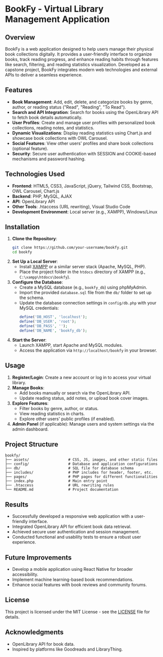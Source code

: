 # BookFy - Virtual Library Management Application

## Overview
BookFy is a web application designed to help users manage their physical book collections digitally. It provides a user-friendly interface to organize books, track reading progress, and enhance reading habits through features like search, filtering, and reading statistics visualization. Developed as a capstone project, BookFy integrates modern web technologies and external APIs to deliver a seamless experience.

## Features
- **Book Management**: Add, edit, delete, and categorize books by genre, author, or reading status ("Read", "Reading", "To Read").
- **Search and API Integration**: Search for books using the OpenLibrary API to fetch book details automatically.
- **User Profiles**: Create and manage user profiles with personalized book collections, reading notes, and statistics.
- **Dynamic Visualizations**: Display reading statistics using Chart.js and showcase book collections with OWL Carousel.
- **Social Features**: View other users' profiles and share book collections (optional feature).
- **Security**: Secure user authentication with SESSION and COOKIE-based mechanisms and password hashing.

## Technologies Used
- **Frontend**: HTML5, CSS3, JavaScript, jQuery, Tailwind CSS, Bootstrap, OWL Carousel, Chart.js
- **Backend**: PHP, MySQL, AJAX
- **API**: OpenLibrary API
- **Other Tools**: .htaccess (URL rewriting), Visual Studio Code
- **Development Environment**: Local server (e.g., XAMPP), Windows/Linux

## Installation
1. **Clone the Repository**:
   ```bash
   git clone https://github.com/your-username/bookfy.git
   cd bookfy
   ```
2. **Set Up a Local Server**:
   - Install [XAMPP](https://www.apachefriends.org/) or a similar server stack (Apache, MySQL, PHP).
   - Place the project folder in the `htdocs` directory of XAMPP (e.g., `C:\xampp\htdocs\bookfy`).
3. **Configure the Database**:
   - Create a MySQL database (e.g., `bookfy_db`) using phpMyAdmin.
   - Import the provided `database.sql` file from the `db/` folder to set up the schema.
   - Update the database connection settings in `config/db.php` with your MySQL credentials:
     ```php
     define('DB_HOST', 'localhost');
     define('DB_USER', 'root');
     define('DB_PASS', '');
     define('DB_NAME', 'bookfy_db');
     ```
4. **Start the Server**:
   - Launch XAMPP, start Apache and MySQL modules.
   - Access the application via `http://localhost/bookfy` in your browser.

## Usage
1. **Register/Login**: Create a new account or log in to access your virtual library.
2. **Manage Books**:
   - Add books manually or search via the OpenLibrary API.
   - Update reading status, add notes, or upload book cover images.
3. **Explore Features**:
   - Filter books by genre, author, or status.
   - View reading statistics in charts.
   - Explore other users' public profiles (if enabled).
4. **Admin Panel** (if applicable): Manage users and system settings via the admin dashboard.

## Project Structure
```
bookfy/
├── assets/                  # CSS, JS, images, and other static files
├── config/                  # Database and application configurations
├── db/                      # SQL file for database schema
├── includes/                # PHP includes for header, footer, etc.
├── pages/                   # PHP pages for different functionalities
├── index.php                # Main entry point
├── .htaccess                # URL rewriting rules
└── README.md                # Project documentation
```

## Results
- Successfully developed a responsive web application with a user-friendly interface.
- Integrated OpenLibrary API for efficient book data retrieval.
- Achieved secure user authentication and session management.
- Conducted functional and usability tests to ensure a robust user experience.

## Future Improvements
- Develop a mobile application using React Native for broader accessibility.
- Implement machine learning-based book recommendations.
- Enhance social features with book reviews and community forums.

## License
This project is licensed under the MIT License - see the [LICENSE](LICENSE) file for details.

## Acknowledgments
- OpenLibrary API for book data.
- Inspired by platforms like Goodreads and LibraryThing.